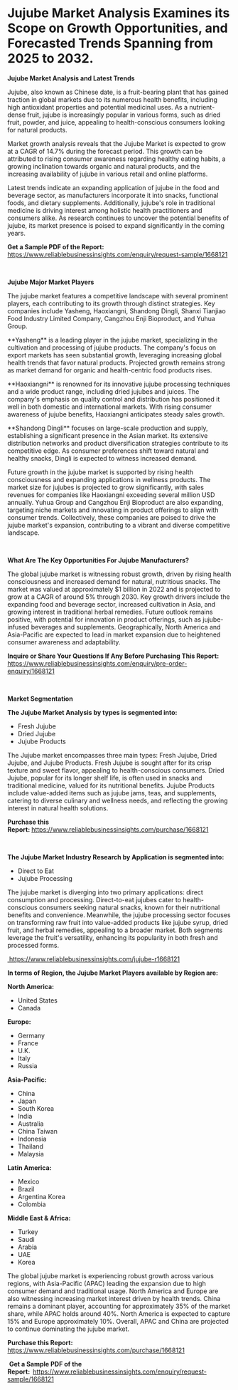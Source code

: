 <p><h1>Jujube Market Analysis Examines its Scope on Growth Opportunities, and Forecasted Trends Spanning from 2025 to 2032.</h1></p><p><strong>Jujube Market Analysis and Latest Trends</strong></p>
<p><p>Jujube, also known as Chinese date, is a fruit-bearing plant that has gained traction in global markets due to its numerous health benefits, including high antioxidant properties and potential medicinal uses. As a nutrient-dense fruit, jujube is increasingly popular in various forms, such as dried fruit, powder, and juice, appealing to health-conscious consumers looking for natural products.</p><p>Market growth analysis reveals that the Jujube Market is expected to grow at a CAGR of 14.7% during the forecast period. This growth can be attributed to rising consumer awareness regarding healthy eating habits, a growing inclination towards organic and natural products, and the increasing availability of jujube in various retail and online platforms. </p><p>Latest trends indicate an expanding application of jujube in the food and beverage sector, as manufacturers incorporate it into snacks, functional foods, and dietary supplements. Additionally, jujube's role in traditional medicine is driving interest among holistic health practitioners and consumers alike. As research continues to uncover the potential benefits of jujube, its market presence is poised to expand significantly in the coming years.</p></p>
<p><strong>Get a Sample PDF of the Report:&nbsp;</strong> <a href="https://www.reliablebusinessinsights.com/enquiry/request-sample/1668121?utm_campaign=3176&utm_medium=2&utm_source=Github&utm_content=ia&utm_term=17042025&utm_id=jujube">https://www.reliablebusinessinsights.com/enquiry/request-sample/1668121</a></p>
<p>&nbsp;</p>
<p><strong>Jujube Major Market Players</strong></p>
<p><p>The jujube market features a competitive landscape with several prominent players, each contributing to its growth through distinct strategies. Key companies include Yasheng, Haoxiangni, Shandong Dingli, Shanxi Tianjiao Food Industry Limited Company, Cangzhou Enji Bioproduct, and Yuhua Group.</p><p>**Yasheng** is a leading player in the jujube market, specializing in the cultivation and processing of jujube products. The company's focus on export markets has seen substantial growth, leveraging increasing global health trends that favor natural products. Projected growth remains strong as market demand for organic and health-centric food products rises.</p><p>**Haoxiangni** is renowned for its innovative jujube processing techniques and a wide product range, including dried jujubes and juices. The company's emphasis on quality control and distribution has positioned it well in both domestic and international markets. With rising consumer awareness of jujube benefits, Haoxiangni anticipates steady sales growth.</p><p>**Shandong Dingli** focuses on large-scale production and supply, establishing a significant presence in the Asian market. Its extensive distribution networks and product diversification strategies contribute to its competitive edge. As consumer preferences shift toward natural and healthy snacks, Dingli is expected to witness increased demand.</p><p>Future growth in the jujube market is supported by rising health consciousness and expanding applications in wellness products. The market size for jujubes is projected to grow significantly, with sales revenues for companies like Haoxiangni exceeding several million USD annually. Yuhua Group and Cangzhou Enji Bioproduct are also expanding, targeting niche markets and innovating in product offerings to align with consumer trends. Collectively, these companies are poised to drive the jujube market's expansion, contributing to a vibrant and diverse competitive landscape.</p></p>
<p>&nbsp;</p>
<p><strong>What Are The Key Opportunities For Jujube Manufacturers?</strong></p>
<p><p>The global jujube market is witnessing robust growth, driven by rising health consciousness and increased demand for natural, nutritious snacks. The market was valued at approximately $1 billion in 2022 and is projected to grow at a CAGR of around 5% through 2030. Key growth drivers include the expanding food and beverage sector, increased cultivation in Asia, and growing interest in traditional herbal remedies. Future outlook remains positive, with potential for innovation in product offerings, such as jujube-infused beverages and supplements. Geographically, North America and Asia-Pacific are expected to lead in market expansion due to heightened consumer awareness and adaptability.</p></p>
<p><strong>Inquire or Share Your Questions If Any Before Purchasing This Report:</strong> <a href="https://www.reliablebusinessinsights.com/enquiry/pre-order-enquiry/1668121?utm_campaign=3176&utm_medium=2&utm_source=Github&utm_content=ia&utm_term=17042025&utm_id=jujube">https://www.reliablebusinessinsights.com/enquiry/pre-order-enquiry/1668121</a></p>
<p>&nbsp;</p>
<p><strong>Market Segmentation</strong></p>
<p><strong>The Jujube Market Analysis by types is segmented into:</strong></p>
<p><ul><li>Fresh Jujube</li><li>Dried Jujube</li><li>Jujube Products</li></ul></p>
<p><p>The Jujube market encompasses three main types: Fresh Jujube, Dried Jujube, and Jujube Products. Fresh Jujube is sought after for its crisp texture and sweet flavor, appealing to health-conscious consumers. Dried Jujube, popular for its longer shelf life, is often used in snacks and traditional medicine, valued for its nutritional benefits. Jujube Products include value-added items such as jujube jams, teas, and supplements, catering to diverse culinary and wellness needs, and reflecting the growing interest in natural health solutions.</p></p>
<p><strong>Purchase this Report:&nbsp;</strong><a href="https://www.reliablebusinessinsights.com/purchase/1668121?utm_campaign=3176&utm_medium=2&utm_source=Github&utm_content=ia&utm_term=17042025&utm_id=jujube">https://www.reliablebusinessinsights.com/purchase/1668121</a></p>
<p>&nbsp;</p>
<p><strong>The Jujube Market Industry Research by Application is segmented into:</strong></p>
<p><ul><li>Direct to Eat</li><li>Jujube Processing</li></ul></p>
<p><p>The jujube market is diverging into two primary applications: direct consumption and processing. Direct-to-eat jujubes cater to health-conscious consumers seeking natural snacks, known for their nutritional benefits and convenience. Meanwhile, the jujube processing sector focuses on transforming raw fruit into value-added products like jujube syrup, dried fruit, and herbal remedies, appealing to a broader market. Both segments leverage the fruit's versatility, enhancing its popularity in both fresh and processed forms.</p></p>
<p><a href="https://www.reliablebusinessinsights.com/jujube-r1668121?utm_campaign=3176&utm_medium=2&utm_source=Github&utm_content=ia&utm_term=17042025&utm_id=jujube">&nbsp;https://www.reliablebusinessinsights.com/jujube-r1668121</a></p>
<p><strong>In terms of Region, the Jujube Market Players available by Region are:</strong></p>
<p>
    <p> <strong> North America: </strong>
        <ul>
            <li>United States</li>
            <li>Canada</li>
        </ul>
        </p> 
    <p> <strong> Europe: </strong>
        <ul>
            <li>Germany</li>
            <li>France</li>
            <li>U.K.</li>
            <li>Italy</li>
            <li>Russia</li>
        </ul>
        </p> 
    <p> <strong> Asia-Pacific: </strong>
        <ul>
            <li>China</li>
            <li>Japan</li>
            <li>South Korea</li>
            <li>India</li>
            <li>Australia</li>
            <li>China Taiwan</li>
            <li>Indonesia</li>
            <li>Thailand</li>
            <li>Malaysia</li>
        </ul>
        </p> 
    <p> <strong> Latin America: </strong>
        <ul>
            <li>Mexico</li>
            <li>Brazil</li>
            <li>Argentina Korea</li>
            <li>Colombia</li>
        </ul>
        </p> 
    <p> <strong> Middle East & Africa: </strong>
        <ul>
            <li>Turkey</li>
            <li>Saudi</li>
            <li>Arabia</li>
            <li>UAE</li>
            <li>Korea</li>
        </ul>
    </p>
    </p>
<p><p>The global jujube market is experiencing robust growth across various regions, with Asia-Pacific (APAC) leading the expansion due to high consumer demand and traditional usage. North America and Europe are also witnessing increasing market interest driven by health trends. China remains a dominant player, accounting for approximately 35% of the market share, while APAC holds around 40%. North America is expected to capture 15% and Europe approximately 10%. Overall, APAC and China are projected to continue dominating the jujube market.</p></p>
<p><strong>Purchase this Report: </strong><a href="https://www.reliablebusinessinsights.com/purchase/1668121?utm_campaign=3176&utm_medium=2&utm_source=Github&utm_content=ia&utm_term=17042025&utm_id=jujube">https://www.reliablebusinessinsights.com/purchase/1668121</a></p>
<p>&nbsp;<strong>Get a Sample PDF of the Report:&nbsp;&nbsp;</strong><a href="https://www.reliablebusinessinsights.com/enquiry/request-sample/1668121?utm_campaign=3176&utm_medium=2&utm_source=Github&utm_content=ia&utm_term=17042025&utm_id=jujube">https://www.reliablebusinessinsights.com/enquiry/request-sample/1668121</a></p>
<p><strong></strong></p>
<p><p></p><p></p><p></p></p>